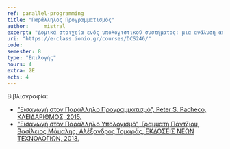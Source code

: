 ```yaml
---
ref: parallel-programming
title: "Παράλληλος Προγραμματισμός"
author: 	mistral
excerpt: "Δομικά στοιχεία ενός υπολογιστικού συστήματος: μια ανάλυση απόδοσης. Κρυφές μνήμες και ιεραρχίες μνημών. Παραλληλισμός σε επίπεδο εντολών και pipelining. Παράλληλος προγραμματισμός με εντολές SSE. Παραλληλισμός σε επίπεδο νημάτων (threads). Εισαγωγή στον προγραμματισμό με Posix Threads. Προγραμματισμός OpenMP. Το υπολογιστικό μοντέλο GPU. Προγραμματισμός CUDA/OpenCL."
uri: "https://e-class.ionio.gr/courses/DCS246/"
code: 
semester: 8
type: "Επιλογής"
hours: 4
extra: 2E
ects: 4
---
```



Βιβλιογραφία: 
  - ["Εισαγωγή στον Παράλληλο Προγραμματισμό", Peter S. Pacheco, ΚΛΕΙΔΑΡΙΘΜΟΣ, 2015.](https://service.eudoxus.gr/search/#a/id:50656351/0)
  - ["Εισαγωγή στον Παράλληλο Υπολογισμό", Γραμματή Πάντζιου, Βασίλειος Μάμαλης, Αλέξανδρος Τομαράς, ΕΚΔΟΣΕΙΣ ΝΕΩΝ ΤΕΧΝΟΛΟΓΙΩΝ, 2013.](https://service.eudoxus.gr/search/#a/id:33134125/0)
  

